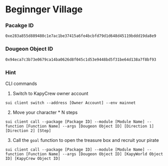 # Beginnger Village

### Pacakge ID
```
0xe283a855d889480c1e7ac1be37415a6fe4bcbfd79d1d648d45119bddd19da8e9
```
### Dougeon Object ID
```
0x94eca7c3b73e0679ca14ba0626d8f045c1d53e9448bd5f31be64d138a7f8bf93
```
### Hint
CLI commands
1. Switch to KapyCrew owner account
```
sui client switch --address [Owner Account] --env mainnet
```
2. Move your character * N steps
```
sui client call --package [Package ID] --module [Module Name] --function [Function Name] --args [Dougeon Object ID] [Direction 1] [Direction 2] [Step]
```
3. Call the `goal` function to open the treasure box and recruit your pirate
```
sui client call --package [Package ID] --module [Module Name] --function [Function Name] --args [Dougeon Object ID] [KapyWorld Object ID] [KapyCrew Object ID]
```